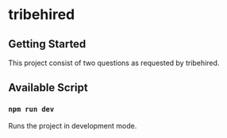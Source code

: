 # tribehired

## Getting Started

This project consist of two questions as requested by tribehired.

## Available Script

### `npm run dev`

Runs the project in development mode.
